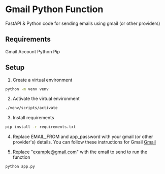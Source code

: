 # Gmail Python Function
FastAPI &amp; Python code for sending emails using gmail (or other providers)

## Requirements

Gmail Account
Python
Pip

## Setup

1. Create a virtual environment

```bash
python -m venv venv
```

2. Activate the virtual environment

```bash
./venv/scripts/activate
```

3. Install requirements

```bash
pip install -r requirements.txt
```

4. Replace EMAIL_FROM and app_password with your gmail (or other provider's) details.
You can follow these instructions for Gmail
[Gmail](https://support.google.com/domains/answer/9437157?hl=en)

5. Replace "example@gmail.com" with the email to send to run the function

```bash
python app.py
```
